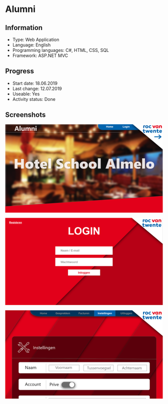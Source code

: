 # Alumni
 
## Information
- Type: Web Application
- Language: English
- Programming languages: C#, HTML, CSS, SQL
- Framework: ASP.NET MVC
	
	
## Progress
- Start date: 18.06.2019
- Last change: 12.07.2019
- Useable: Yes
- Activity status: Done


## Screenshots
![Home](https://raw.githubusercontent.com/Emanuel-de-Jong/Alumni/master/Screenshots/Home.png)

![Login](https://raw.githubusercontent.com/Emanuel-de-Jong/Alumni/master/Screenshots/Login.png)

![User Settings](https://raw.githubusercontent.com/Emanuel-de-Jong/Alumni/master/Screenshots/User%20Settings.png)
